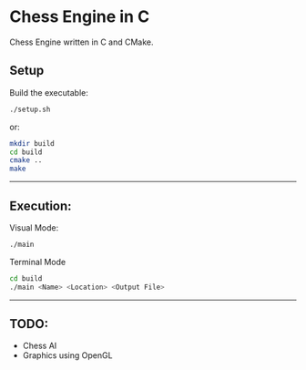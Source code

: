 # Chess Engine in C

Chess Engine written in C and CMake.

## Setup

Build the executable:
```bash
./setup.sh
```

or:
```bash
mkdir build
cd build
cmake ..
make
```

- - -

## Execution:

Visual Mode:
```bash
./main
```

Terminal Mode
```bash
cd build
./main <Name> <Location> <Output File>
```

- - -

## TODO:

- Chess AI
- Graphics using OpenGL